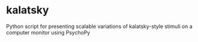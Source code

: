 # kalatsky
Python script for presenting scalable variations of kalatsky-style stimuli on a computer monitor using PsychoPy

